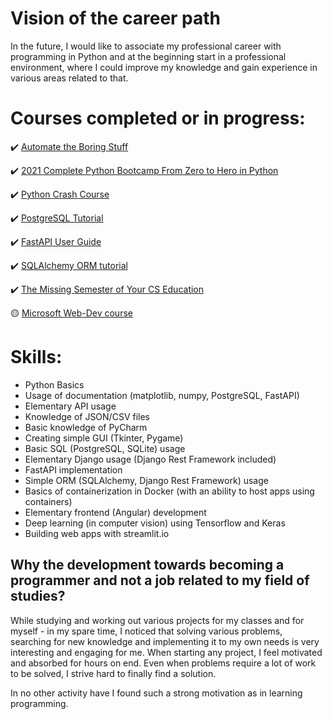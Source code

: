 # Vision of the career path

In the future, I would like to associate my professional career with programming in Python and at the beginning start in
a professional environment, where I could improve my knowledge and gain experience in various areas related to that.

# Courses completed or in progress:

✔️ [Automate the Boring Stuff](https://automatetheboringstuff.com/)

✔️ [2021 Complete Python Bootcamp From Zero to Hero in Python](https://www.udemy.com/course/complete-python-bootcamp/)

✔️ [Python Crash Course](https://nostarch.com/pythoncrashcourse2e)

✔️ [PostgreSQL Tutorial](https://www.postgresqltutorial.com/)

✔️ [FastAPI User Guide](https://fastapi.tiangolo.com/tutorial/)

✔️ [SQLAlchemy ORM tutorial](https://docs.sqlalchemy.org/en/14/orm/tutorial.html)

✔️ [The Missing Semester of Your CS Education](https://missing.csail.mit.edu/)

🟡   [Microsoft Web-Dev course](https://github.com/microsoft/Web-Dev-For-Beginners)

<!-- ✔️ 🟡 -->

# Skills:

- Python Basics
- Usage of documentation (matplotlib, numpy, PostgreSQL, FastAPI)
- Elementary API usage
- Knowledge of JSON/CSV files
- Basic knowledge of PyCharm
- Creating simple GUI (Tkinter, Pygame)
- Basic SQL (PostgreSQL, SQLite) usage
- Elementary Django usage (Django Rest Framework included)
- FastAPI implementation
- Simple ORM (SQLAlchemy, Django Rest Framework) usage
- Basics of containerization in Docker (with an ability to host apps using containers)
- Elementary frontend (Angular) development
- Deep learning (in computer vision) using Tensorflow and Keras 
- Building web apps with streamlit.io 

## Why the development towards becoming a programmer and not a job related to my field of studies?

While studying and working out various projects for my classes and for myself - in my spare time, I noticed that solving
various problems, searching for new knowledge and implementing it to my own needs is very interesting and engaging for
me. When starting any project, I feel motivated and absorbed for hours on end. Even when problems require a lot of work
to be solved, I strive hard to finally find a solution.

In no other activity have I found such a strong motivation as in learning programming. 
